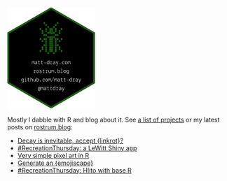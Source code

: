 <img src="https://raw.githubusercontent.com/matt-dray/stickers/master/output/business_hex.png" width=200>

Mostly I dabble with R and blog about it. See [a list of projects](https://github.com/matt-dray/projects/blob/main/README.md) or my latest posts on [rostrum.blog](https://www.rostrum.blog/):

<!-- BLOG-POST-LIST:START -->
- [Decay is inevitable, accept {linkrot}?](https://www.rostrum.blog/2021/07/10/linkrot/)
- [#RecreationThursday: a LeWitt Shiny app](https://www.rostrum.blog/2021/07/05/recreate-lewitt/)
- [Very simple pixel art in R](https://www.rostrum.blog/2021/06/28/pixel-art/)
- [Generate an {emojiscape}](https://www.rostrum.blog/2021/06/26/emojiscape/)
- [#RecreationThursday: Hlito with base R](https://www.rostrum.blog/2021/06/21/recreate-hlito/)
<!-- BLOG-POST-LIST:END -->
